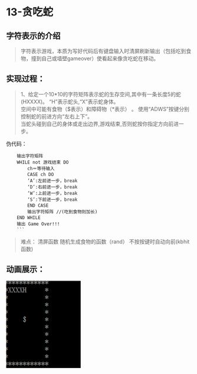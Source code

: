 # 13-贪吃蛇
## 字符表示的介绍
>字符表示游戏，本质为写好代码后有键盘输入时清屏刷新输出（包括吃到食物，撞到自己或墙壁gameover）使看起来像贪吃蛇在移动。

## 实现过程：
>1、给定一个10*10的字符矩阵表示蛇的生存空间,其中有一条长度5的蛇(HXXXX)。
 “H”表示蛇头,“X”表示蛇身体。  
 空间中可能有食物（$表示）和障碍物（*表示） 。 
使用“ADWS”按键分别控制蛇的前进方向“左右上下”。  
当蛇头碰到自己的身体或走出边界,游戏结束,否则蛇按你指定方向前进一步。

伪代码：
```
    输出字符矩阵
	WHILE not 游戏结束 DO
		ch＝等待输入
		CASE ch DO
		‘A’:左前进一步，break 
		‘D’:右前进一步，break    
		‘W’:上前进一步，break    
		‘S’:下前进一步，break    
		END CASE
		输出字符矩阵 //(吃到食物则加长)
	END WHILE
	输出 Game Over!!! 
    ```
```
>难点：
清屏函数
随机生成食物的函数（rand）
不按按键时自动向前(kbhit函数)


## 动画展示：
![](images/ki.gif)




